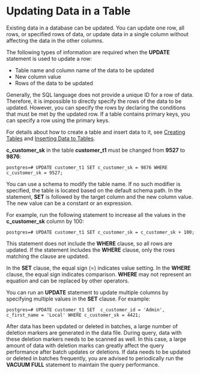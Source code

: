 # Updating Data in a Table<a name="EN-US_TOPIC_0242370187"></a>

Existing data in a database can be updated. You can update one row, all rows, or specified rows of data, or update data in a single column without affecting the data in the other columns.

The following types of information are required when the  **UPDATE**  statement is used to update a row:

-   Table name and column name of the data to be updated
-   New column value
-   Rows of the data to be updated

Generally, the SQL language does not provide a unique ID for a row of data. Therefore, it is impossible to directly specify the rows of the data to be updated. However, you can specify the rows by declaring the conditions that must be met by the updated row. If a table contains primary keys, you can specify a row using the primary keys.

For details about how to create a table and insert data to it, see  [Creating Tables](creating-tables.md)  and  [Inserting Data to Tables](inserting-data-to-tables.md).

**c\_customer\_sk**  in the table  **customer\_t1**  must be changed from  **9527**  to  **9876**:

```
postgres=# UPDATE customer_t1 SET c_customer_sk = 9876 WHERE c_customer_sk = 9527;
```

You can use a schema to modify the table name. If no such modifier is specified, the table is located based on the default schema path. In the statement,  **SET**  is followed by the target column and the new column value. The new value can be a constant or an expression.

For example, run the following statement to increase all the values in the  **c\_customer\_sk**  column by 100:

```
postgres=# UPDATE customer_t1 SET c_customer_sk = c_customer_sk + 100;
```

This statement does not include the  **WHERE**  clause, so all rows are updated. If the statement includes the  **WHERE**  clause, only the rows matching the clause are updated.

In the  **SET**  clause, the equal sign \(=\) indicates value setting. In the  **WHERE**  clause, the equal sign indicates comparison.  **WHERE**  may not represent an equation and can be replaced by other operators.

You can run an  **UPDATE**  statement to update multiple columns by specifying multiple values in the  **SET**  clause. For example:

```
postgres=# UPDATE customer_t1 SET  c_customer_id = 'Admin', c_first_name = 'Local' WHERE c_customer_sk = 4421; 
```

After data has been updated or deleted in batches, a large number of deletion markers are generated in the data file. During query, data with these deletion markers needs to be scanned as well. In this case, a large amount of data with deletion marks can greatly affect the query performance after batch updates or deletions. If data needs to be updated or deleted in batches frequently, you are advised to periodically run the  **VACUUM FULL**  statement to maintain the query performance.

